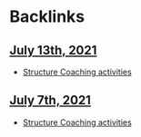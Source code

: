 
# Backlinks
## [July 13th, 2021](<July 13th, 2021.md>)
- [Structure Coaching activities](<Structure Coaching activities.md>)

## [July 7th, 2021](<July 7th, 2021.md>)
- [Structure Coaching activities](<Structure Coaching activities.md>)

